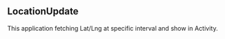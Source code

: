 LocationUpdate
----------------------------------------------------
This application fetching Lat/Lng at specific interval and show in Activity.